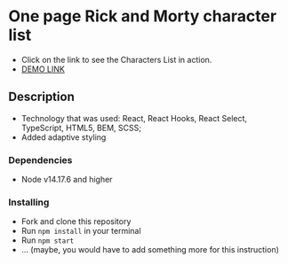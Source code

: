 # One page Rick and Morty character list
- Click on the link to see the Characters List in action.
- [DEMO LINK](https://serhiikirik.github.io/pokemon/)

## Description
- Technology that was used: React, React Hooks, React Select, TypeScript, HTML5, BEM, SCSS;
- Added adaptive styling


### Dependencies
* Node v14.17.6 and higher


### Installing
* Fork and clone this repository
* Run `npm install` in your terminal
* Run `npm start`
* ... (maybe, you would have to add something more for this instruction)

